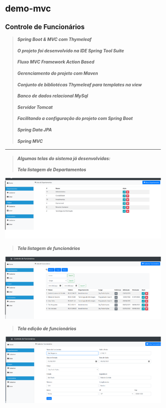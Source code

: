 # demo-mvc
Controle de Funcionários
---
> #### *Spring Boot & MVC com Thymeleaf*
> #### *O projeto foi desenvolvido na IDE Spring Tool Suite*
> #### *Fluxo MVC Framework Action Based*
> #### *Gerenciamento do projeto com Maven*
> #### *Conjunto de bibliotécas Thymeleaf para templates na view*
> #### *Banco de dados relacional MySql*
> #### *Servidor Tomcat*
> #### *Facilitando a configuração do projeto com Spring Boot*
> #### *Spring Data JPA*
> #### *Spring MVC*
---

> #### *Algumas telas do sistema já desenvolvidas:* 
>
> #### *Tela listagem de Departamentos*
 
![Tela Status do Paciente](https://github.com/andreitoledo/demo-mvc/blob/main/src/main/resources/static/image/listagem_departamento.png)

>
> #### *Tela listagem de funcionários*
 
![Tela Status do Paciente](https://github.com/andreitoledo/demo-mvc/blob/main/src/main/resources/static/image/listagem_funcionarios.png)

>
> #### *Tela edição de funcionários*
 
![Tela Status do Paciente](https://github.com/andreitoledo/demo-mvc/blob/main/src/main/resources/static/image/edicao_funcionarios.png)

